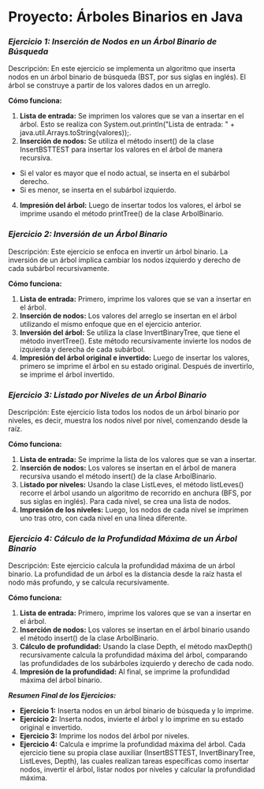# Proyecto: Árboles Binarios en Java

### ***Ejercicio 1: Inserción de Nodos en un Árbol Binario de Búsqueda***
Descripción: En este ejercicio se implementa un algoritmo que inserta nodos en un árbol binario de búsqueda (BST, por sus siglas en inglés). El árbol se construye a partir de los valores dados en un arreglo.

**Cómo funciona:**

1. **Lista de entrada:** Se imprimen los valores que se van a insertar en el árbol. Esto se realiza con System.out.println("Lista de entrada: " + java.util.Arrays.toString(valores));.
2. **Inserción de nodos:** Se utiliza el método insert() de la clase InsertBSTTEST para insertar los valores en el árbol de manera recursiva.
- Si el valor es mayor que el nodo actual, se inserta en el subárbol derecho.
- Si es menor, se inserta en el subárbol izquierdo.
4. **Impresión del árbol:** Luego de insertar todos los valores, el árbol se imprime usando el método printTree() de la clase ArbolBinario.

### ***Ejercicio 2: Inversión de un Árbol Binario***
Descripción: Este ejercicio se enfoca en invertir un árbol binario. La inversión de un árbol implica cambiar los nodos izquierdo y derecho de cada subárbol recursivamente.

**Cómo funciona:**

1. **Lista de entrada:** Primero, imprime los valores que se van a insertar en el árbol.
2. **Inserción de nodos:** Los valores del arreglo se insertan en el árbol utilizando el mismo enfoque que en el ejercicio anterior.
3. **Inversión del árbol:** Se utiliza la clase InvertBinaryTree, que tiene el método invertTree(). Este método recursivamente invierte los nodos de izquierda y derecha de cada subárbol.
4. **Impresión del árbol original e invertido:** Luego de insertar los valores, primero se imprime el árbol en su estado original. Después de invertirlo, se imprime el árbol invertido.

### ***Ejercicio 3: Listado por Niveles de un Árbol Binario***
Descripción: Este ejercicio lista todos los nodos de un árbol binario por niveles, es decir, muestra los nodos nivel por nivel, comenzando desde la raíz.

**Cómo funciona:**

1. **Lista de entrada:** Se imprime la lista de los valores que se van a insertar.
2. I**nserción de nodos:** Los valores se insertan en el árbol de manera recursiva usando el método insert() de la clase ArbolBinario.
3. L**istado por niveles:** Usando la clase ListLeves, el método listLeves() recorre el árbol usando un algoritmo de recorrido en anchura (BFS, por sus siglas en inglés). Para cada nivel, se crea una lista de nodos.
4. **Impresión de los niveles:** Luego, los nodos de cada nivel se imprimen uno tras otro, con cada nivel en una línea diferente.


### ***Ejercicio 4: Cálculo de la Profundidad Máxima de un Árbol Binario***
Descripción: Este ejercicio calcula la profundidad máxima de un árbol binario. La profundidad de un árbol es la distancia desde la raíz hasta el nodo más profundo, y se calcula recursivamente.

**Cómo funciona:**

1. **Lista de entrada:** Primero, imprime los valores que se van a insertar en el árbol.
2. **Inserción de nodos:** Los valores se insertan en el árbol binario usando el método insert() de la clase ArbolBinario.
3. **Cálculo de profundidad:** Usando la clase Depth, el método maxDepth() recursivamente calcula la profundidad máxima del árbol, comparando las profundidades de los subárboles izquierdo y derecho de cada nodo.
4. **Impresión de la profundidad:** Al final, se imprime la profundidad máxima del árbol binario.

***Resumen Final de los Ejercicios:***
- **Ejercicio 1:** Inserta nodos en un árbol binario de búsqueda y lo imprime.
- **Ejercicio 2:** Inserta nodos, invierte el árbol y lo imprime en su estado original e invertido.
- **Ejercicio 3:** Imprime los nodos del árbol por niveles.
- **Ejercicio 4:** Calcula e imprime la profundidad máxima del árbol.
Cada ejercicio tiene su propia clase auxiliar (InsertBSTTEST, InvertBinaryTree, ListLeves, Depth), las cuales realizan tareas específicas como insertar nodos, invertir el árbol, listar nodos por niveles y calcular la profundidad máxima.